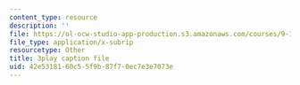 ```yaml
---
content_type: resource
description: ''
file: https://ol-ocw-studio-app-production.s3.amazonaws.com/courses/9-13-the-human-brain-spring-2019/42e5318160c55f9b87f70ec7e3e7073e_Nk0H3o-hRMA.vtt
file_type: application/x-subrip
resourcetype: Other
title: 3play caption file
uid: 42e53181-60c5-5f9b-87f7-0ec7e3e7073e
---
```

